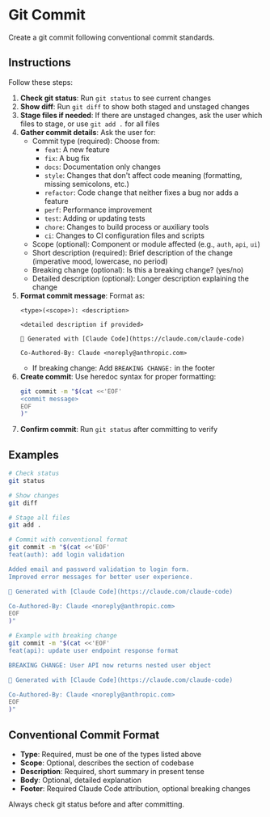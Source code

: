 # Git Commit

Create a git commit following conventional commit standards.

## Instructions

Follow these steps:

1. **Check git status**: Run `git status` to see current changes
2. **Show diff**: Run `git diff` to show both staged and unstaged changes
3. **Stage files if needed**: If there are unstaged changes, ask the user which files to stage, or use `git add .` for all files
4. **Gather commit details**: Ask the user for:
   - Commit type (required): Choose from:
     - `feat`: A new feature
     - `fix`: A bug fix
     - `docs`: Documentation only changes
     - `style`: Changes that don't affect code meaning (formatting, missing semicolons, etc.)
     - `refactor`: Code change that neither fixes a bug nor adds a feature
     - `perf`: Performance improvement
     - `test`: Adding or updating tests
     - `chore`: Changes to build process or auxiliary tools
     - `ci`: Changes to CI configuration files and scripts
   - Scope (optional): Component or module affected (e.g., `auth`, `api`, `ui`)
   - Short description (required): Brief description of the change (imperative mood, lowercase, no period)
   - Breaking change (optional): Is this a breaking change? (yes/no)
   - Detailed description (optional): Longer description explaining the change
5. **Format commit message**: Format as:
   ```
   <type>(<scope>): <description>

   <detailed description if provided>

   🤖 Generated with [Claude Code](https://claude.com/claude-code)

   Co-Authored-By: Claude <noreply@anthropic.com>
   ```
   - If breaking change: Add `BREAKING CHANGE:` in the footer
6. **Create commit**: Use heredoc syntax for proper formatting:
   ```bash
   git commit -m "$(cat <<'EOF'
   <commit message>
   EOF
   )"
   ```
7. **Confirm commit**: Run `git status` after committing to verify

## Examples

```bash
# Check status
git status

# Show changes
git diff

# Stage all files
git add .

# Commit with conventional format
git commit -m "$(cat <<'EOF'
feat(auth): add login validation

Added email and password validation to login form.
Improved error messages for better user experience.

🤖 Generated with [Claude Code](https://claude.com/claude-code)

Co-Authored-By: Claude <noreply@anthropic.com>
EOF
)"

# Example with breaking change
git commit -m "$(cat <<'EOF'
feat(api): update user endpoint response format

BREAKING CHANGE: User API now returns nested user object

🤖 Generated with [Claude Code](https://claude.com/claude-code)

Co-Authored-By: Claude <noreply@anthropic.com>
EOF
)"
```

## Conventional Commit Format

- **Type**: Required, must be one of the types listed above
- **Scope**: Optional, describes the section of codebase
- **Description**: Required, short summary in present tense
- **Body**: Optional, detailed explanation
- **Footer**: Required Claude Code attribution, optional breaking changes

Always check git status before and after committing.